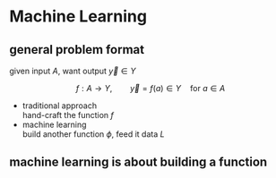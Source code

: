 # Machine Learning

## general problem format

given input $A$, want output $\vec y\in Y$

$$
f:A\rightarrow Y
,\qquad
\vec y=f(a)\in Y
\quad\text{for }a\in A
$$

- traditional approach\
    hand-craft the function $f$
- machine learning\
    build another function $\phi$, feed it data $L$

## machine learning is about building a function

